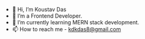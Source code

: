 - 👋 Hi, I’m Koustav Das
- 👀 I’m a Frontend Developer. 
- 🌱 I’m currently learning MERN stack development.
- 📫 How to reach me - kdkdas8@gmail.com

<!---
Koustavd18/Koustavd18 is a ✨ special ✨ repository because its `README.md` (this file) appears on your GitHub profile.
You can click the Preview link to take a look at your changes.
--->
